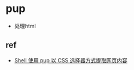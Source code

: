 # pup

+ 处理html

## ref
+ [Shell 使用 pup 以 CSS 选择器方式提取网页内容](https://www.hostarr.com/shell-extract-html-content/)